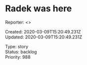 # Radek was here

Reporter:  <>  

Created: 2020-03-09T15:20:49.231Z  
Updated: 2020-03-09T15:20:49.231Z

Type: story  
Status: backlog  
Priority: 988
